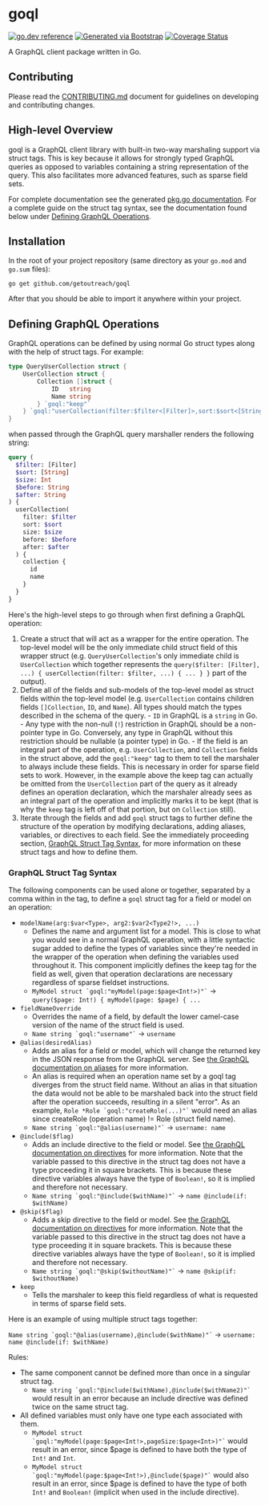 # goql

[![go.dev reference](https://img.shields.io/badge/go.dev-reference-007d9c?logo=go&logoColor=white)](https://pkg.go.dev/github.com/getoutreach/goql)
[![Generated via Bootstrap](https://img.shields.io/badge/Outreach-Bootstrap-%235951ff)](https://github.com/getoutreach/bootstrap)
[![Coverage Status](https://coveralls.io/repos/github/getoutreach/goql/badge.svg?branch=main)](https://coveralls.io/github//getoutreach/goql?branch=main)

A GraphQL client package written in Go.

## Contributing

Please read the [CONTRIBUTING.md](CONTRIBUTING.md) document for guidelines on developing and contributing changes.

## High-level Overview

<!--- Block(overview) -->

goql is a GraphQL client library with built-in two-way marshaling support via struct tags. This is key because it allows
for strongly typed GraphQL queries as opposed to variables containing a string representation of the query. This also
facilitates more advanced features, such as sparse field sets.

For complete documentation see the generated [pkg.go documentation](https://pkg.go.dev/github.com/getoutreach/goql). For
a complete guide on the struct tag syntax, see the documentation found below under
[Defining GraphQL Operations](#defining-graphql-operations).

## Installation

In the root of your project repository (same directory as your `go.mod` and `go.sum` files):

```shell
go get github.com/getoutreach/goql
```

After that you should be able to import it anywhere within your project.

## Defining GraphQL Operations

GraphQL operations can be defined by using normal Go struct types along with the help of struct tags. For example:

```go
type QueryUserCollection struct {
	UserCollection struct {
		Collection []struct {
			ID   string
			Name string
		} `goql:"keep"`
	} `goql:"userCollection(filter:$filter<[Filter]>,sort:$sort<[String]>,size:$size<Int>,before:$before<String>,after:$after<String>)"`
}
```

when passed through the GraphQL query marshaller renders the following string:

```graphql
query (
  $filter: [Filter]
  $sort: [String]
  $size: Int
  $before: String
  $after: String
) {
  userCollection(
    filter: $filter
    sort: $sort
    size: $size
    before: $before
    after: $after
  ) {
    collection {
      id
      name
    }
  }
}
```

Here's the high-level steps to go through when first defining a GraphQL operation:

1. Create a struct that will act as a wrapper for the entire operation. The top-level model will be the only immediate
   child struct field of this wrapper struct (e.g. `QueryUserCollection`'s only immediate child is `UserCollection` which
   together represents the `query($filter: [Filter], ...) { userCollection(filter: $filter, ...) { ... } }` part of the
   output).
2. Define all of the fields and sub-models of the top-level model as struct fields within the top-level model (e.g.
   `UserCollection` contains children fields `[]Collection`, `ID`, and `Name`). All types should match the types described
   in the schema of the query. - `ID` in GraphQL is a `string` in Go. - Any type with the non-null (`!`) restriction in GraphQL should be a non-pointer type in Go. Conversely, any type
   in GraphQL without this restriction should be nullable (a pointer type) in Go. - If the field is an integral part of the operation, e.g. `UserCollection`, and `Collection` fields in the struct
   above, add the `goql:"keep"` tag to them to tell the marshaler to always include these fields. This is necessary
   in order for sparse field sets to work. However, in the example above the keep tag can actually be omitted from the
   `UserCollection` part of the query as it already defines an operation declaration, which the marshaler already sees
   as an integral part of the operation and implicitly marks it to be kept (that is why the `keep` tag is left off of
   that portion, but on `Collection` still).
3. Iterate through the fields and add `goql` struct tags to further define the structure of the operation by
   modifying declarations, adding aliases, variables, or directives to each field. See the immediately proceeding section,
   [GraphQL Struct Tag Syntax](#graphql-struct-tag-syntax), for more information on these struct tags and how to define
   them.

### GraphQL Struct Tag Syntax

The following components can be used alone or together, separated by a comma within in the tag, to define a `goql`
struct tag for a field or model on an operation:

- `modelName(arg:$var<Type>, arg2:$var2<Type2!>, ...)`
  - Defines the name and argument list for a model. This is close to what you would see in a normal GraphQL operation,
    with a little syntactic sugar added to define the types of variables since they're needed in the wrapper of the
    operation when defining the variables used throughout it. This component implicitly defines the keep tag for the
    field as well, given that operation declarations are necessary regardless of sparse fieldset instructions.
  - `` MyModel struct `goql:"myModel(page:$page<Int!>)"` `` -> `query($page: Int!) { myModel(page: $page) { ...`
- `fieldNameOverride`
  - Overrides the name of a field, by default the lower camel-case version of the name of the struct field is used.
  - `` Name string `goql:"username"` `` -> `username`
- `@alias(desiredAlias)`
  - Adds an alias for a field or model, which will change the returned key in the JSON response from the GraphQL
    server. See [the GraphQL documentation on aliases](https://graphql.org/learn/queries/#aliases) for more information.
  - An alias is required when an operation name set by a goql tag diverges from the struct field name. Without an
    alias in that situation the data would not be able to be marshaled back into the struct field after the operation
    succeeds, resulting in a silent "error". As an example, `` Role *Role `goql:"createRole(...)"` `` would need an
    alias since createRole (operation name) != Role (struct field name).
  - `` Name string `goql:"@alias(username)"` `` -> `username: name`
- `@include($flag)`
  - Adds an include directive to the field or model. See
    [the GraphQL documentation on directives](https://graphql.org/learn/queries/#directives) for more information. Note
    that the variable passed to this directive in the struct tag does not have a type proceeding it in square brackets.
    This is because these directive variables always have the type of `Boolean!`, so it is implied and therefore not
    necessary.
  - `` Name string `goql:"@include($withName)"` `` -> `name @include(if: $withName)`
- `@skip($flag)`
  - Adds a skip directive to the field or model. See
    [the GraphQL documentation on directives](https://graphql.org/learn/queries/#directives) for more information. Note
    that the variable passed to this directive in the struct tag does not have a type proceeding it in square brackets.
    This is because these directive variables always have the type of `Boolean!`, so it is implied and therefore not
    necessary.
  - `` Name string `goql:"@skip($withoutName)"` `` -> `name @skip(if: $withoutName)`
- `keep`
  - Tells the marshaler to keep this field regardless of what is requested in terms of sparse field sets.

Here is an example of using multiple struct tags together:

`` Name string `goql:"@alias(username),@include($withName)"` `` -> `username: name @include(if: $withName)`

Rules:

- The same component cannot be defined more than once in a singular struct tag.
  - `` Name string `goql:"@include($withName),@include($withName2)"` `` would result in an error because an include
    directive was defined twice on the same struct tag.
- All defined variables must only have one type each associated with them.
  - `` MyModel struct `goql:"myModel(page:$page<Int!>,pageSize:$page<Int>)"` `` would result in an error, since
    $page is defined to have both the type of `Int!` and `Int`.
  - `` MyModel struct `goql:"myModel(page:$page<Int!>),@include($page)"` `` would also result in an error, since
    $page is defined to have the type of both `Int!` and `Boolean!` (implicit when used in the include directive).

<!--- EndBlock(overview) -->
